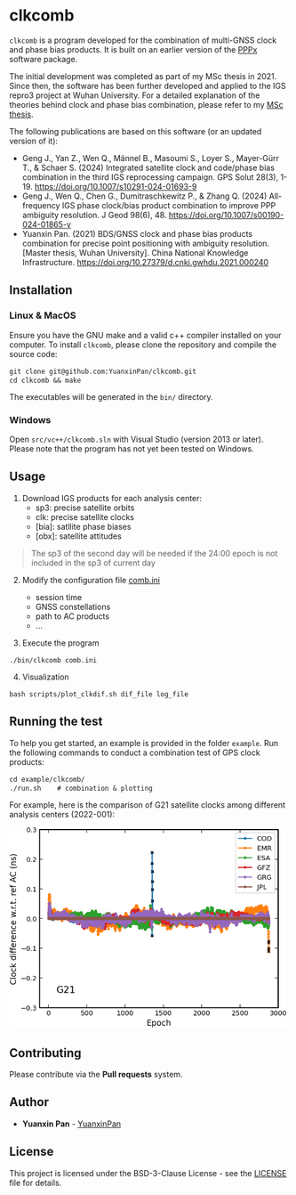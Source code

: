 # clkcomb

`clkcomb` is a program developed for the combination of multi-GNSS clock and
phase bias products. It is built on an earlier version of the
[PPPx](https://github.com/YuanxinPan/PPPx_bin) software package.

The initial development was completed as part of my MSc thesis in 2021. Since then,
the software has been further developed and applied to the IGS repro3 project at
Wuhan University. For a detailed explanation of the theories behind clock and
phase bias combination, please refer to my [MSc thesis](doc/Pan_MSc_Thesis_2021.pdf).

The following publications are based on this software (or an updated version of it):
- Geng J., Yan Z., Wen Q., Männel B., Masoumi S., Loyer S., Mayer-Gürr T., & Schaer S. (2024)
  Integrated satellite clock and code/phase bias combination in the third IGS
  reprocessing campaign. GPS Solut 28(3), 1-19.
  https://doi.org/10.1007/s10291-024-01693-9
- Geng J., Wen Q., Chen G., Dumitraschkewitz P., & Zhang Q. (2024)
  All-frequency IGS phase clock/bias product combination to improve PPP
  ambiguity resolution. J Geod 98(6), 48.
  https://doi.org/10.1007/s00190-024-01865-y
- Yuanxin Pan. (2021) BDS/GNSS clock and phase bias products combination for precise
  point positioning with ambiguity resolution. [Master thesis, Wuhan University].
  China National Knowledge Infrastructure. https://doi.org/10.27379/d.cnki.gwhdu.2021.000240


## Installation

### Linux & MacOS

Ensure you have the GNU make and a valid c++ compiler installed on your computer.
To install `clkcomb`, please clone the repository and compile the source code:

```
git clone git@github.com:YuanxinPan/clkcomb.git
cd clkcomb && make
```

The executables will be generated in the `bin/` directory.

### Windows

Open `src/vc++/clkcomb.sln` with Visual Studio (version 2013 or later).
Please note that the program has not yet been tested on Windows.


## Usage

1. Download IGS products for each analysis center:
    - sp3: precise satellite orbits
    - clk: precise satellite clocks
    - [bia]: satllite phase biases
    - [obx]: satellite attitudes

> The sp3 of the second day will be needed if the 24:00 epoch is not included in the sp3 of current day

2. Modify the configuration file [comb.ini](comb.ini)
    - session time
    - GNSS constellations
    - path to AC products
    - ...

3. Execute the program

```shell
./bin/clkcomb comb.ini
```

4. Visualization

```shell
bash scripts/plot_clkdif.sh dif_file log_file
```


## Running the test

To help you get started, an example is provided in the folder `example`.
Run the following commands to conduct a combination test of GPS clock products:

```shell
cd example/clkcomb/
./run.sh    # combination & plotting
```

For example, here is the comparison of G21 satellite clocks among different
analysis centers (2022-001):

<img src="example/output/G21.png" width="500">


## Contributing

Please contribute via the **Pull requests** system.


## Author

- **Yuanxin Pan** - [YuanxinPan](https://github.com/YuanxinPan)


## License

This project is licensed under the BSD-3-Clause License - see the
[LICENSE](LICENSE) file for details.


